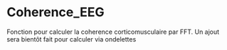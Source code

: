 # Coherence_EEG

Fonction pour calculer la coherence corticomusculaire par FFT. 
Un ajout sera bientôt fait pour calculer via ondelettes
